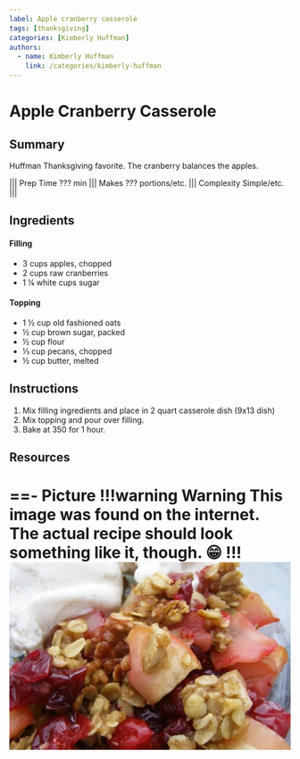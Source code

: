 ```yaml
---
label: Apple cranberry casserole
tags: [thanksgiving]
categories: [Kimberly Huffman]
authors:
  - name: Kimberly Huffman
    link: /categories/kimberly-huffman
---
```


# Apple Cranberry Casserole
## Summary
Huffman Thanksgiving favorite. The cranberry balances the apples.

||| Prep Time
??? min
||| Makes
??? portions/etc.
||| Complexity
Simple/etc.
|||

## Ingredients
#### Filling
- 3 cups apples, chopped
- 2 cups raw cranberries
- 1 ¼ white cups sugar

#### Topping
- 1 ½ cup old fashioned oats
- ½ cup brown sugar, packed
- ½ cup flour
- ⅓ cup pecans, chopped
- ½ cup butter, melted

## Instructions
1. Mix filling ingredients and place in 2 quart casserole dish (9x13 dish)
2. Mix topping and pour over filling.
3. Bake at 350 for 1 hour.

## Resources
==- Picture
!!!warning Warning
This image was found on the internet. The actual recipe should look something like it, though. 😁
!!!
![](/static/banners/tmp/apple-cranberry-casserole.webp)
===
